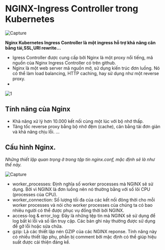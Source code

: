 # NGINX-Ingress Controller trong Kubernetes

![Capture](https://user-images.githubusercontent.com/63154819/95647945-cbf88e80-0afd-11eb-8fff-575803f70912.PNG)

**Nginx Kubernetes Ingress Controller là một ingress hỗ trợ khả năng cân bằng tải,SSL,URI rewrite...**
* Igress Controller được cung cấp bởi Nginx là một proxy nổi tiếng, mã nguồn của Nginx Ingress Controller có trên github.
* Nginx là một web server mã nguồn mở, sử dụng kiến trúc đơn luồng. Nó có thể làm load balancing, HTTP caching, hay sử dụng như một reverse proxy. 
* 

![1](https://user-images.githubusercontent.com/63154819/95648075-cc455980-0afe-11eb-8fc2-1dc2e04aac30.PNG)

## Tính năng của Nginx
* Khả năng xử lý hơn 10.000 kết nối cùng một lúc với bộ nhớ thấp.
* Tăng tốc reverse proxy bằng bộ nhớ đệm (cache), cân bằng tải đơn giản và khả năng chịu lỗi.
...
## Cấu hình Nginx.
*Những thiết lập quan trọng ở trong tập tin nginx.conf, mặc định sẽ là như thế này.*

![Capture](https://user-images.githubusercontent.com/63154819/95648197-92288780-0aff-11eb-9fd4-f2f763ba2b15.PNG)


  - worker_processes: Định nghĩa số worker processes mà NGINX sẽ sử dụng. Bởi vì NGINX là đơn luồng nên nó thường bằng với số lõi CPU (processes của CPU).
  - worker_connection: Số lượng tối đa của các kết nối đông thời cho mỗi worker processes và nói cho worker processes của chúng ta có bao nhiêu người có thể được phục vụ đồng thời bởi NGINX.
  - access-log & error_log: Đây là những tệp tin mà NGINX sẽ sử dụng để log bất kì lỗi và số lần truy cập. Các bản ghi này thường được sử dụng để gỡ lỗi hoặc sửa chữa.
  - gzip: Là các thiết lập nén GZIP của các NGINX reponse. Tính năng này có nhiều thiết lập phụ, phần bị comment bởi mặc định có thể giúp hiệu suất được cải thiện đáng kể. 
  

